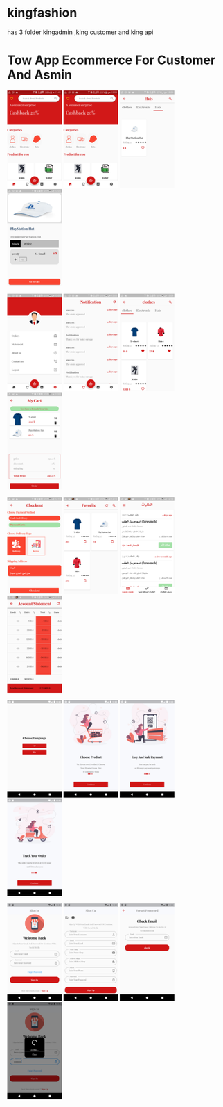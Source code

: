 # kingfashion
has 3 folder kingadmin ,king customer and king api
# Tow App Ecommerce  For Customer And Asmin
<p float="left">
  <img src="customerimage/1.png" width="25%" />
  <img src="customerimage/2.png" width="25%" />
  <img src="customerimage/3.png" width="25%" />
   <img src="customerimage/4.png" width="25%" />
</p>
<p float="left">
  <img src="customerimage/5.png" width="25%" />
  <img src="customerimage/6.png" width="25%" />
  <img src="customerimage/7.png" width="25%" />
   <img src="customerimage/8.png" width="25%" />
</p>

<p float="left">
  <img src="customerimage/9.png" width="25%" />
  <img src="customerimage/10.png" width="25%" />
  <img src="customerimage/11.png" width="25%" />
   <img src="customerimage/12.png" width="25%" />
</p>

<p float="left">
  <img src="customerimage/13.png" width="25%" />
  <img src="customerimage/14.png" width="25%" />
  <img src="customerimage/15.png" width="25%" />
   <img src="customerimage/16.png" width="25%" />
</p>

<p float="left">
  <img src="customerimage/17.png" width="25%" />
  <img src="customerimage/18.png" width="25%" />
  <img src="customerimage/19.png" width="25%" />
   <img src="customerimage/20.png" width="25%" />
</p>
